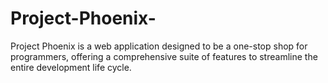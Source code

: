 # Project-Phoenix-
Project Phoenix is a web application designed to be a one-stop shop for programmers, offering a comprehensive suite of features to streamline the entire development life cycle.
